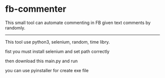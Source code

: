 # fb-commenter
This small tool can automate commenting in FB given text comments by randomly.

-----------------------------------------------------------------------------------
This tool use python3, selenium, random, time libry.

fist you must install selenium and set path correctly

then download this main.py and run 

you can use pyinstaller for create exe file

